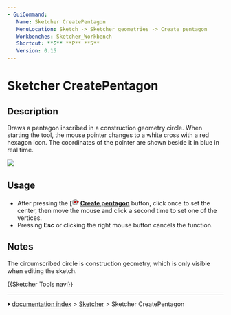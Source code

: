 ```yaml
---
- GuiCommand:
   Name: Sketcher CreatePentagon
   MenuLocation: Sketch -> Sketcher geometries -> Create pentagon
   Workbenches: Sketcher_Workbench
   Shortcut: **G** **P** **5**
   Version: 0.15
---
```


# Sketcher CreatePentagon

## Description

Draws a pentagon inscribed in a construction geometry circle. When starting the tool, the mouse pointer changes to a white cross with a red hexagon icon. The coordinates of the pointer are shown beside it in blue in real time.

 ![](images/SketcherCreatePentagonExample.png‎ ) 

## Usage

-   After pressing the **[<img src=images/Sketcher_CreatePentagon.svg style="width:16px"> [Create pentagon](Sketcher_CreatePentagon.md)** button, click once to set the center, then move the mouse and click a second time to set one of the vertices.
-   Pressing **Esc** or clicking the right mouse button cancels the function.

## Notes

The circumscribed circle is construction geometry, which is only visible when editing the sketch.




 {{Sketcher Tools navi}}



---
⏵ [documentation index](../README.md) > [Sketcher](Sketcher_Workbench.md) > Sketcher CreatePentagon
